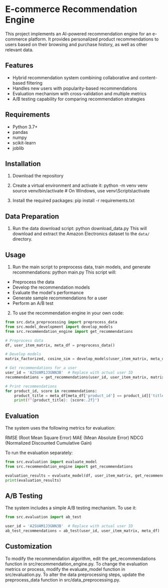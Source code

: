 # E-commerce Recommendation Engine

This project implements an AI-powered recommendation engine for an e-commerce platform. It provides personalized product recommendations to users based on their browsing and purchase history, as well as other relevant data.

## Features

- Hybrid recommendation system combining collaborative and content-based filtering
- Handles new users with popularity-based recommendations
- Evaluation mechanism with cross-validation and multiple metrics
- A/B testing capability for comparing recommendation strategies

## Requirements

- Python 3.7+
- pandas
- numpy
- scikit-learn
- joblib

## Installation

1. Download the repository
2. Create a virtual environment and activate it:
python -m venv venv
source venv/bin/activate  # On Windows, use venv\Scripts\activate

3. Install the required packages:
pip install -r requirements.txt

## Data Preparation

1. Run the data download script:
python download_data.py
This will download and extract the Amazon Electronics dataset to the `data/` directory.

## Usage

1. Run the main script to preprocess data, train models, and generate recommendations:
python main.py
This script will:

- Preprocess the data
- Develop the recommendation models
- Evaluate the model's performance
- Generate sample recommendations for a user
- Perform an A/B test

2. To use the recommendation engine in your own code:

```python
from src.data_preprocessing import preprocess_data
from src.model_development import develop_models
from src.recommendation_engine import get_recommendations

# Preprocess data
df, user_item_matrix, meta_df = preprocess_data()

# Develop models
matrix_factorized, cosine_sim = develop_models(user_item_matrix, meta_df)

# Get recommendations for a user
user_id = 'A2SUAM1J3GNN3B'  # Replace with actual user ID
recommendations = get_recommendations(user_id, user_item_matrix, matrix_factorized, cosine_sim, meta_df)

# Print recommendations
for product_id, score in recommendations:
    product_title = meta_df[meta_df['product_id'] == product_id]['title'].values[0]
    print(f"{product_title}: {score:.2f}")
```

## Evaluation
The system uses the following metrics for evaluation:

RMSE (Root Mean Square Error)
MAE (Mean Absolute Error)
NDCG (Normalized Discounted Cumulative Gain)

To run the evaluation separately:
```python
from src.evaluation import evaluate_model
from src.recommendation_engine import get_recommendations

evaluation_results = evaluate_model(df, user_item_matrix, get_recommendations)
print(evaluation_results)
```

## A/B Testing
The system includes a simple A/B testing mechanism. To use it:

```python
from src.evaluation import ab_test

user_id = 'A2SUAM1J3GNN3B'  # Replace with actual user ID
ab_test_recommendations = ab_test(user_id, user_item_matrix, meta_df)
```

## Customization

To modify the recommendation algorithm, edit the get_recommendations function in src/recommendation_engine.py.
To change the evaluation metrics or process, modify the evaluate_model function in src/evaluation.py.
To alter the data preprocessing steps, update the preprocess_data function in src/data_preprocessing.py.